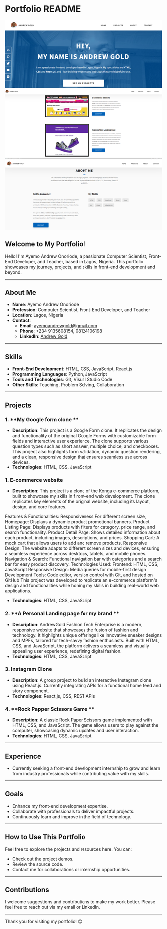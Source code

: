 # Portfolio README
![Project Banner Placeholder](./assets/img/portfolio-screenshot.png)
![Project Banner Placeholder](./assets/img/portfoli-sreenshot2.png)
![Project Banner Placeholder](./assets/img/portfolio-screenshot3.png)
## Welcome to My Portfolio!

Hello! I'm Ayemo Andrew Onoriode, a passionate Computer Scientist, Front-End Developer, and Teacher, based in Lagos, Nigeria. This portfolio showcases my journey, projects, and skills in front-end development and beyond. 

---

## About Me

- **Name**: Ayemo Andrew Onoriode  
- **Profession**: Computer Scientist, Front-End Developer, and Teacher  
- **Location**: Lagos, Nigeria  
- **Contact**:  
  - **Email**: ayemoandrewgold@gmail.com  
  - **Phone**: +234 9135608154, 08124106198 
  - **LinkedIn**: [Andrew Gold](https://www.linkedin.com/in/andrew-gold-5094861b5/)  

---

## Skills

- **Front-End Development**: HTML, CSS, JavaScript, React.js  
- **Programming Languages**: Python, JavaScript  
- **Tools and Technologies**: Git, Visual Studio Code  
- **Other Skills**: Teaching, Problem Solving, Collaboration  

---

## Projects

### 1. **My Google form clone **
- **Description**: This project is a Google Form clone. It replicates the design and functionality of the original Google Forms with customizable form fields and interactive user experience. The clone supports various question types such as short answer, multiple choice, and checkboxes. This project also highlights form validation, dynamic question rendering, and a clean, responsive design that ensures seamless use across devices.
- **Technologies**: HTML, CSS, JavaScript

### 1. **E-commerce website**
- **Description**: This project is a clone of the Konga e-commerce platform, built to showcase my skills in f ront-end web development. The clone replicates key elements of the original website, including its layout, design, and core features.

Features & Functionalities: Responsiveness For different screen size, Homepage: Displays a dynamic product promotional banners. Product Listing Page: Displays products with filters for category, price range, and search functionality. Product Detail Page: Shows detailed information about each product, including images, descriptions, and prices. Shopping Cart: A mock cart that allows users to add and remove products. Responsive Design: The website adapts to different screen sizes and devices, ensuring a seamless experience across desktops, tablets, and mobile phones. Navigation & Search: Functional navigation bar with categories and a search bar for easy product discovery. Technologies Used: Frontend: HTML, CSS, JavaScript Responsive Design: Media queries for mobile-first design Development Tools: Code editor, version control with Git, and hosted on GitHub This project was developed to replicate an e-commerce platform's design and functionalities while honing my skills in building real-world web applications.
- **Technologies**: HTML, CSS, JavaScript

### 2. **A Personal Landing page for my brand **
- **Description**: AndrewGold Fashion Tech Enterprise is a modern, responsive website that showcases the fusion of fashion and technology. It highlights unique offerings like innovative sneaker designs and MPFs, tailored for tech-savvy fashion enthusiasts. Built with HTML, CSS, and JavaScript, the platform delivers a seamless and visually appealing user experience, redefining digital fashion.
- **Technologies**: HTML, CSS, JavaScript

### 3. **Instagram Clone**
- **Description**: A group project to build an interactive Instagram clone using React.js. Currently integrating APIs for a functional home feed and story component.
- **Technologies**: React.js, CSS, REST APIs

### 4. **Rock Papper Scissors Game **
- **Description**: A classic Rock Paper Scissors game implemented with HTML, CSS, and JavaScript. The game allows users to play against the computer, showcasing dynamic updates and user interaction. 
- **Technologies**: HTML, CSS, JavaScript

---

## Experience

- Currently seeking a front-end development internship to grow and learn from industry professionals while contributing value with my skills.

---

## Goals

- Enhance my front-end development expertise.
- Collaborate with professionals to deliver impactful projects.
- Continuously learn and improve in the field of technology.

---

## How to Use This Portfolio

Feel free to explore the projects and resources here. You can:
- Check out the project demos.
- Review the source code.
- Contact me for collaborations or internship opportunities.

---

## Contributions

I welcome suggestions and contributions to make my work better. Please feel free to reach out via my email or LinkedIn.

---

Thank you for visiting my portfolio! 😊


